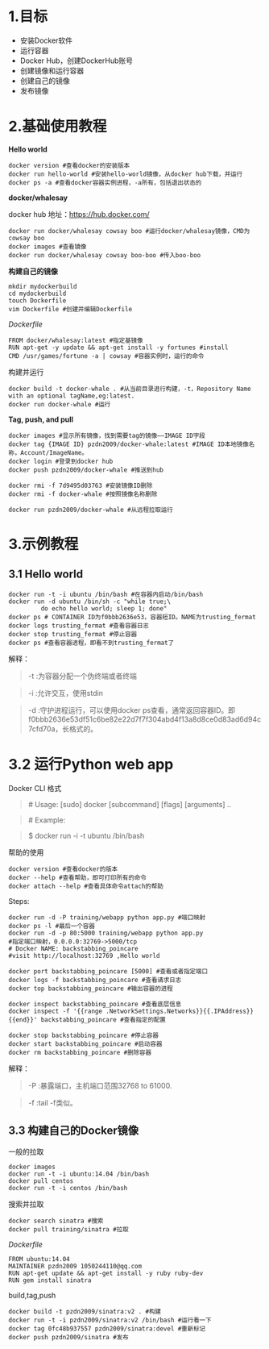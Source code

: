 # 1.目标

- 安装Docker软件
- 运行容器
- Docker Hub，创建DockerHub账号
- 创建镜像和运行容器
- 创建自己的镜像
- 发布镜像

# 2.基础使用教程

**Hello world**
```
docker version #查看docker的安装版本
docker run hello-world #安装hello-world镜像，从docker hub下载，并运行
docker ps -a #查看docker容器实例进程，-a所有，包括退出状态的
```

**docker/whalesay**

docker hub 地址：https://hub.docker.com/

```
docker run docker/whalesay cowsay boo #运行docker/whalesay镜像，CMD为cowsay boo
docker images #查看镜像
docker run docker/whalesay cowsay boo-boo #传入boo-boo
```
**构建自己的镜像**
```
mkdir mydockerbuild
cd mydockerbuild
touch Dockerfile
vim Dockerfile #创建并编辑Dockerfile
```

_Dockerfile_
```
FROM docker/whalesay:latest #指定基镜像
RUN apt-get -y update && apt-get install -y fortunes #install
CMD /usr/games/fortune -a | cowsay #容器实例时，运行的命令
```
构建并运行
```
docker build -t docker-whale . #从当前目录进行构建，-t，Repository Name with an optional tagName,eg:latest.
docker run docker-whale #运行
```

**Tag, push, and pull**

```
docker images #显示所有镜像，找到需要tag的镜像——IMAGE ID字段
docker tag {IMAGE ID} pzdn2009/docker-whale:latest #IMAGE ID本地镜像名称，Account/ImageName。
docker login #登录到docker hub
docker push pzdn2009/docker-whale #推送到hub

docker rmi -f 7d9495d03763 #安装镜像ID删除
docker rmi -f docker-whale #按照镜像名称删除

docker run pzdn2009/docker-whale #从远程拉取运行
```

# 3.示例教程

## 3.1 Hello world
```
docker run -t -i ubuntu /bin/bash #在容器内启动/bin/bash
docker run -d ubuntu /bin/sh -c "while true;\
         do echo hello world; sleep 1; done"
docker ps # CONTAINER ID为f0bbb2636e53，容器短ID。NAME为trusting_fermat
docker logs trusting_fermat #查看容器日志
docker stop trusting_fermat #停止容器
docker ps #查看容器进程，即看不到trusting_fermat了
```
解释：
>-t :为容器分配一个伪终端或者终端

>-i :允许交互，使用stdin

>-d :守护进程运行，可以使用docker ps查看，通常返回容器ID。即f0bbb2636e53df51c6be82e22d7f7f304abd4f13a8d8ce0d83ad6d94c7cfd70a，长格式的。

# 3.2 运行Python web app

Docker CLI 格式
>\# Usage: [sudo] docker [subcommand] [flags] [arguments] ..

>\# Example:

>$ docker run -i -t ubuntu /bin/bash

帮助的使用
```
docker version #查看docker的版本
docker --help #查看帮助，即可打印所有的命令
docker attach --help #查看具体命令attach的帮助
```

Steps:
```
docker run -d -P training/webapp python app.py #端口映射
docker ps -l #最后一个容器
docker run -d -p 80:5000 training/webapp python app.py
#指定端口映射，0.0.0.0:32769->5000/tcp 
# Docker NAME: backstabbing_poincare
#visit http://localhost:32769 ,Hello world

docker port backstabbing_poincare [5000] #查看或者指定端口
docker logs -f backstabbing_poincare #查看请求日志
docker top backstabbing_poincare #输出容器的进程

docker inspect backstabbing_poincare #查看底层信息
docker inspect -f '{{range .NetworkSettings.Networks}}{{.IPAddress}}{{end}}' backstabbing_poincare #查看指定的配置

docker stop backstabbing_poincare #停止容器
docker start backstabbing_poincare #启动容器
docker rm backstabbing_poincare #删除容器
```

解释：
>-P :暴露端口，主机端口范围32768 to 61000.

>-f :tail -f类似。


## 3.3 构建自己的Docker镜像

一般的拉取
```
docker images
docker run -t -i ubuntu:14.04 /bin/bash
docker pull centos
docker run -t -i centos /bin/bash
```

搜索并拉取
```
docker search sinatra #搜索
docker pull training/sinatra #拉取
```
_Dockerfile_
```
FROM ubuntu:14.04
MAINTAINER pzdn2009 1050244110@qq.com
RUN apt-get update && apt-get install -y ruby ruby-dev
RUN gem install sinatra
```

build,tag,push
```
docker build -t pzdn2009/sinatra:v2 . #构建
docker run -t -i pzdn2009/sinatra:v2 /bin/bash #运行看一下
docker tag 0fc48b937557 pzdn2009/sinatra:devel #重新标记
docker push pzdn2009/sinatra #发布
```
